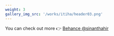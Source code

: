 ```yaml
---
weight: 3
gallery_img_src: '/works/itiha/header03.png'
---
```


You can check out more 👉 [Behance @sinanthahir](https://www.behance.net/sinanthahir)